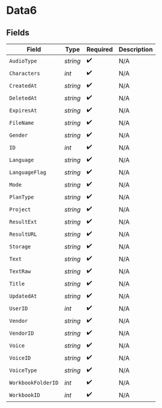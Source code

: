 # Data6


## Fields

| Field              | Type               | Required           | Description        |
| ------------------ | ------------------ | ------------------ | ------------------ |
| `AudioType`        | *string*           | :heavy_check_mark: | N/A                |
| `Characters`       | *int*              | :heavy_check_mark: | N/A                |
| `CreatedAt`        | *string*           | :heavy_check_mark: | N/A                |
| `DeletedAt`        | *string*           | :heavy_check_mark: | N/A                |
| `ExpiresAt`        | *string*           | :heavy_check_mark: | N/A                |
| `FileName`         | *string*           | :heavy_check_mark: | N/A                |
| `Gender`           | *string*           | :heavy_check_mark: | N/A                |
| `ID`               | *int*              | :heavy_check_mark: | N/A                |
| `Language`         | *string*           | :heavy_check_mark: | N/A                |
| `LanguageFlag`     | *string*           | :heavy_check_mark: | N/A                |
| `Mode`             | *string*           | :heavy_check_mark: | N/A                |
| `PlanType`         | *string*           | :heavy_check_mark: | N/A                |
| `Project`          | *string*           | :heavy_check_mark: | N/A                |
| `ResultExt`        | *string*           | :heavy_check_mark: | N/A                |
| `ResultURL`        | *string*           | :heavy_check_mark: | N/A                |
| `Storage`          | *string*           | :heavy_check_mark: | N/A                |
| `Text`             | *string*           | :heavy_check_mark: | N/A                |
| `TextRaw`          | *string*           | :heavy_check_mark: | N/A                |
| `Title`            | *string*           | :heavy_check_mark: | N/A                |
| `UpdatedAt`        | *string*           | :heavy_check_mark: | N/A                |
| `UserID`           | *int*              | :heavy_check_mark: | N/A                |
| `Vendor`           | *string*           | :heavy_check_mark: | N/A                |
| `VendorID`         | *string*           | :heavy_check_mark: | N/A                |
| `Voice`            | *string*           | :heavy_check_mark: | N/A                |
| `VoiceID`          | *string*           | :heavy_check_mark: | N/A                |
| `VoiceType`        | *string*           | :heavy_check_mark: | N/A                |
| `WorkbookFolderID` | *int*              | :heavy_check_mark: | N/A                |
| `WorkbookID`       | *int*              | :heavy_check_mark: | N/A                |